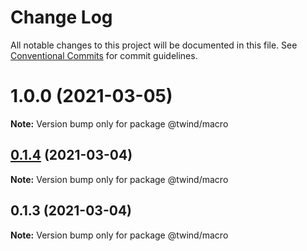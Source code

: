 # Change Log

All notable changes to this project will be documented in this file.
See [Conventional Commits](https://conventionalcommits.org) for commit guidelines.

# 1.0.0 (2021-03-05)

**Note:** Version bump only for package @twind/macro

## [0.1.4](https://github.com/tw-in-js/twind-jsx-preprocessor/compare/@twind/macro@0.1.3...@twind/macro@0.1.4) (2021-03-04)

**Note:** Version bump only for package @twind/macro

## 0.1.3 (2021-03-04)

**Note:** Version bump only for package @twind/macro
